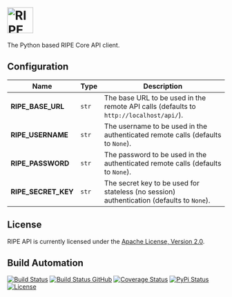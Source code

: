 <h1><a href="https://docs.platforme.com"><img src="res/logo.svg" alt="RIPE API" height="60" style="height: 60px;"></a></h1>

The Python based RIPE Core API client.

## Configuration

| Name | Type | Description |
| ----- | ----- | ----- |
| **RIPE_BASE_URL** | `str` | The base URL to be used in the remote API calls (defaults to `http://localhost/api/`). |
| **RIPE_USERNAME** | `str` | The username to be used in the authenticated remote calls (defaults to `None`). |
| **RIPE_PASSWORD** | `str` | The password to be used in the authenticated remote calls (defaults to `None`). |
| **RIPE_SECRET_KEY** | `str` | The secret key to be used for stateless (no session) authentication (defaults to `None`). |

## License

RIPE API is currently licensed under the [Apache License, Version 2.0](http://www.apache.org/licenses/).

## Build Automation

[![Build Status](https://travis-ci.com/ripe-tech/ripe-api.svg?branch=master)](https://travis-ci.com/ripe-tech/ripe-api)
[![Build Status GitHub](https://github.com/ripe-tech/ripe-api/workflows/Main%20Workflow/badge.svg)](https://github.com/ripe-tech/ripe-api/actions)
[![Coverage Status](https://coveralls.io/repos/ripe-tech/ripe-api/badge.svg?branch=master)](https://coveralls.io/r/ripe-tech/ripe-api?branch=master)
[![PyPi Status](https://img.shields.io/pypi/v/ripe-api.svg)](https://pypi.python.org/pypi/ripe-api)
[![License](https://img.shields.io/badge/license-Apache%202.0-blue.svg)](https://www.apache.org/licenses/)
